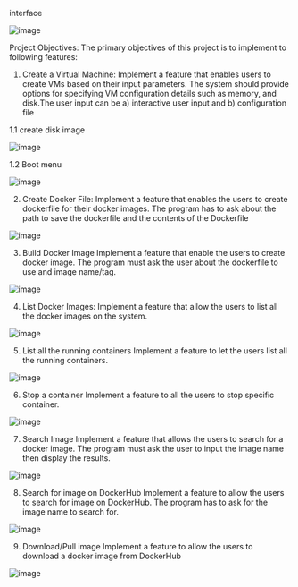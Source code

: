 interface

![image](https://github.com/Michael-2003/Cloud-Management-System/assets/107130078/5907236c-fcf5-4e66-8e6f-8a2f379bfb2a)


Project Objectives:
The primary objectives of this project is to implement to following features:


1. Create a Virtual Machine:
 Implement a feature that enables users to create VMs based on their input parameters. The system should provide options for specifying VM configuration details such as memory, and disk.The user input can be a) interactive user input and b) configuration file

1.1 create disk image

![image](https://github.com/Michael-2003/Cloud-Management-System/assets/107130078/59c82a28-d791-4af6-a477-3d646c7f2e84)


1.2 Boot menu

![image](https://github.com/Michael-2003/Cloud-Management-System/assets/107130078/c43e75ca-ba15-4729-ae63-dd313c675b5f)


2. Create Docker File:
  Implement a feature that enables the users to create dockerfile for their docker images. The 
program has to ask about the path to save the dockerfile and the contents of the Dockerfile

![image](https://github.com/Michael-2003/Cloud-Management-System/assets/107130078/69af8307-462e-4b0a-affb-d4d90ce61c4a)


3. Build Docker Image
 Implement a feature that enable the users to create docker image. The program must ask the 
user about the dockerfile to use and image name/tag.

![image](https://github.com/Michael-2003/Cloud-Management-System/assets/107130078/3f25b13a-f67b-4f0e-a370-a63f2a795f4d)


4. List Docker Images:
Implement a feature that allow the users to list all the docker images on the system.

![image](https://github.com/Michael-2003/Cloud-Management-System/assets/107130078/cc212e99-e789-46b1-8969-af77f684f327)


5. List all the running containers
 Implement a feature to let the users list all the running containers.

![image](https://github.com/Michael-2003/Cloud-Management-System/assets/107130078/26aea772-d9da-4fec-8838-53f347516d6f)


6. Stop a container
 Implement a feature to all the users to stop specific container.

![image](https://github.com/Michael-2003/Cloud-Management-System/assets/107130078/568b48d0-b027-4e2f-bf97-0574515ab65d)


7. Search Image
 Implement a feature that allows the users to search for a docker image. The program must ask 
the user to input the image name then display the results.

![image](https://github.com/Michael-2003/Cloud-Management-System/assets/107130078/2cb6c542-041d-41ef-b3c7-55cf6456be54)


8. Search for image on DockerHub
 Implement a feature to allow the users to search for image on DockerHub. The program has to 
ask for the image name to search for.

![image](https://github.com/Michael-2003/Cloud-Management-System/assets/107130078/d03427dc-a7f6-4a39-b8ac-7c9721404387)


9. Download/Pull image
 Implement a feature to allow the users to download a docker image from DockerHub

![image](https://github.com/Michael-2003/Cloud-Management-System/assets/107130078/c61c9f59-8c36-4490-9188-ccb2240465ca)

